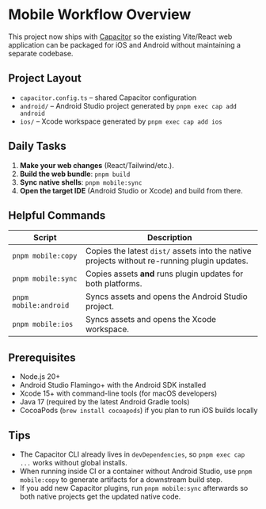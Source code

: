 # Mobile Workflow Overview

This project now ships with [Capacitor](https://capacitorjs.com/) so the existing Vite/React web application can be packaged for iOS and Android without maintaining a separate codebase.

## Project Layout

- `capacitor.config.ts` – shared Capacitor configuration
- `android/` – Android Studio project generated by `pnpm exec cap add android`
- `ios/` – Xcode workspace generated by `pnpm exec cap add ios`

## Daily Tasks

1. **Make your web changes** (React/Tailwind/etc.).
2. **Build the web bundle**: `pnpm build`
3. **Sync native shells**: `pnpm mobile:sync`
4. **Open the target IDE** (Android Studio or Xcode) and build from there.

## Helpful Commands

| Script                | Description                                                                                  |
| --------------------- | -------------------------------------------------------------------------------------------- |
| `pnpm mobile:copy`    | Copies the latest `dist/` assets into the native projects without re-running plugin updates. |
| `pnpm mobile:sync`    | Copies assets **and** runs plugin updates for both platforms.                                |
| `pnpm mobile:android` | Syncs assets and opens the Android Studio project.                                           |
| `pnpm mobile:ios`     | Syncs assets and opens the Xcode workspace.                                                  |

## Prerequisites

- Node.js 20+
- Android Studio Flamingo+ with the Android SDK installed
- Xcode 15+ with command-line tools (for macOS developers)
- Java 17 (required by the latest Android Gradle tools)
- CocoaPods (`brew install cocoapods`) if you plan to run iOS builds locally

## Tips

- The Capacitor CLI already lives in `devDependencies`, so `pnpm exec cap ...` works without global installs.
- When running inside CI or a container without Android Studio, use `pnpm mobile:copy` to generate artifacts for a downstream build step.
- If you add new Capacitor plugins, run `pnpm mobile:sync` afterwards so both native projects get the updated native code.
